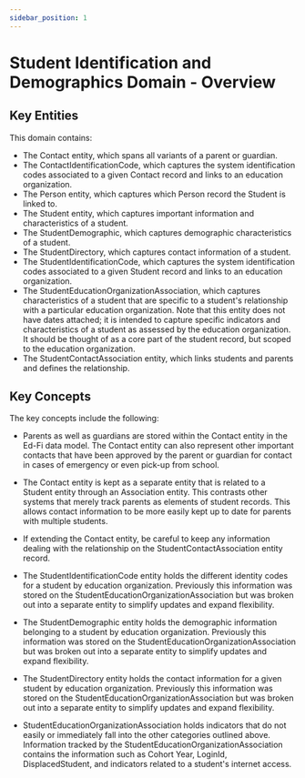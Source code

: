 ```yaml
---
sidebar_position: 1
---
```


# Student Identification and Demographics Domain - Overview

## Key Entities

This domain contains:

* The Contact entity, which spans all variants of a parent or guardian.
* The ContactIdentificationCode, which captures the system identification codes
    associated to a given Contact record and links to an education organization.
* The Person entity, which captures which Person record the Student is linked to.
* The Student entity, which captures important information and characteristics
    of a student.
* The StudentDemographic, which captures demographic characteristics of a student.
* The StudentDirectory, which captures contact information of a student.
* The StudentIdentificationCode, which captures the system identification codes
    associated to a given Student record and links to an education organization.
* The StudentEducationOrganizationAssociation, which captures characteristics of a
    student that are specific to a student's relationship with a particular
    education organization. Note that this entity does not have dates attached; it
    is intended to capture specific indicators and characteristics of a student as
    assessed by the education organization. It should be thought of as a core part of
    the student record, but scoped to the education organization.
* The StudentContactAssociation entity, which links students and parents and
    defines the relationship.

## Key Concepts

The key concepts include the following:

* Parents as well as guardians are stored within the Contact entity in the
    Ed-Fi data model. The Contact entity can also represent other important
    contacts that have been approved by the parent or guardian for contact in
    cases of emergency or even pick-up from school.

* The Contact entity is kept as a separate entity that is related to a Student
    entity through an Association entity. This contrasts other systems that
    merely track parents as elements of student records. This allows contact
    information to be more easily kept up to date for parents with multiple
    students.

* If extending the Contact entity, be careful to keep any information dealing
    with the relationship on the StudentContactAssociation entity record.

* The StudentIdentificationCode entity holds the different identity codes for a
    student by education organization. Previously this information was stored on
    the StudentEducationOrganizationAssociation but was broken out into a separate
    entity to simplify updates and expand flexibility.

* The StudentDemographic entity holds the demographic information belonging to a student
    by education organization. Previously this information was stored on the
    StudentEducationOrganizationAssociation but was broken out into a separate entity
    to simplify updates and expand flexibility.

* The StudentDirectory entity holds the contact information for a given student by
    education organization. Previously this information was stored on the
    StudentEducationOrganizationAssociation but was broken out into a separate entity
    to simplify updates and expand flexibility.

* StudentEducationOrganizationAssociation holds indicators that do not easily or
    immediately fall into the other categories outlined above. Information tracked by
    the StudentEducationOrganizationAssociation contains the information such as Cohort
    Year, LoginId, DisplacedStudent, and indicators related to a student's internet access.
